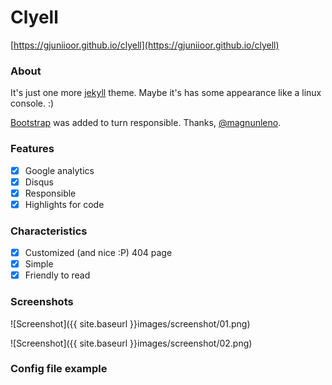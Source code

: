 # Clyell

[https://gjuniioor.github.io/clyell](https://gjuniioor.github.io/clyell)

### About

It's just one more [jekyll](https://github.com/jekyll/jekyll) theme. Maybe it's has some appearance like a linux console. :)

[Bootstrap](http://getbootstrap.com/) was added to turn responsible. Thanks, [@magnunleno](https://github.com/magnunleno).

### Features

- [x] Google analytics
- [x] Disqus
- [x] Responsible
- [x] Highlights for code

### Characteristics

- [x] Customized (and nice :P) 404 page
- [x] Simple
- [x] Friendly to read

### Screenshots

![Screenshot]({{ site.baseurl }}images/screenshot/01.png)

![Screenshot]({{ site.baseurl }}images/screenshot/02.png)

### Config file example

